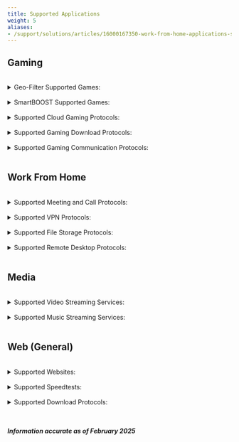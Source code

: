 ```yaml
---
title: Supported Applications
weight: 5
aliases:
- /support/solutions/articles/16000167350-work-from-home-applications-supported-by-dumaos
---
```


## Gaming

<br/>

<details>
  <summary>Geo-Filter Supported Games:</summary>

- Apex Legends
- BattleBit Remastered
- Call of Duty (Series)
- Dead By Daylight
- Destiny 2
- EA Games (EAFC, Battlefield)
- EFootball
- Escape from Tarkov
- Fortnite
- Forza
- Halo Infinite
- Hi-Rez Games (Smite, Rogue Company, etc.)
- IRacing
- Killer Instinct
- League of Legends
- Marvel Rivals
- Mortal Kombat (Series)
- Overwatch 2
- PUBG: Battlegrounds
- Payday 3
- Rainbow Six: Siege
- Soulcalibur (Series)
- Space Marine 2
- Starcraft II
- Tekken 8
- The Finals
- TrackMania
- Valorant
- Valve Games (CS2, DOTA2, Deadlock)
- War Thunder
- World of Tanks

</details>

<br/>

<details>
  <summary>SmartBOOST Supported Games:</summary>

- ARK: Survival Evolved
- Among Us
- Apex Legends
- Armagetron
- BattleBit Remastered
- Call of Duty (Series)
- CoD Mobile
- Crossfire
- Dark and Darker
- Dead By Daylight
- Delta Force
- Destiny 2
- Diablo IV
- Dofus
- Dragon Ball Xenoverse 2
- EA Games (EAFC, Battlefield)
- EFootball
- Escape from Tarkov
- Fallout 76
- Fiesta Online
- Florensia
- Fortnite
- Forza
- Gears of War 5
- Genshin Impact
- Gran Turismo 7
- Guild Wars
- Half-Life 2
- Halo Infinite
- Hearthstone
- Helldivers 2
- Hi-Rez Games (Smite, Rogue Company, etc.)
- IRacing
- Killer Instinct
- Krunker.io
- Last Epoch
- League of Legends
- MapleStory
- Marvel Rivals
- Minecraft
- Mortal Kombat (Series)
- NBA 2K
- Once Human
- Overwatch 2
- PUBG: Battlegrounds
- Palworld
- Path of Exile 2
- Payday 3
- Quake III Arena
- ROBLOX
- Rainbow Six: Siege
- Runescape
- Soulcalibur (Series)
- Space Marine 2
- Starcraft II
- Tekken 8
- The Division 2/XDefiant
- The Finals
- The First Descendant
- TrackMania
- Valorant
- Valve Games (CS2, DOTA2, Deadlock)
- War Thunder
- Warcraft 3
- World of Kung Fu
- World of Tanks
- World of Warcraft

</details>

<br/>

<details>
  <summary>Supported Cloud Gaming Protocols:</summary>

- GeForce Now
- PlayStation Cloud Gaming
- PlayStation Remote Play
- Xbox Cloud Gaming

</details>

<br/>

<details>
  <summary>Supported Gaming Download Protocols:</summary>

- Battle.net Download
- Call of Duty Content
- Microsoft Flight Simulator Data Streaming
- PlayStation Download
- Steam Download
- Xbox Download

</details>

<br/>

<details>
  <summary>Supported Gaming Communication Protocols:</summary>

- Discord
- Kick
- Steam Voice Chat
- Twitch

</details>

<br/>

## Work From Home

<br/>

<details>
  <summary>Supported Meeting and Call Protocols:</summary>

- BigBlueButton
- BlueJeans
- Google Meet
- Jitsi Meet
- Lifesize
- Slack Huddle
- Teams/Skype Call
- Webex Meeting
- Zoho Meeting
- Zoom

</details>

<br/>

<details>
  <summary>Supported VPN Protocols:</summary>

- CiscoVPN
- GlobalProtect VPN
- Hotspot Shield
- IKEv2
- Mimic VPN
- OpenVPN
- Tor
- WireGuard

</details>

<br/>

<details>
  <summary>Supported File Storage Protocols:</summary>

- Apple iCloud
- Dropbox
- Google Workspace
- OneDrive

</details>

<br/>

<details>
  <summary>Supported Remote Desktop Protocols:</summary>

- Chrome Remote Desktop
- TeamViewer
- RDP

</details>

<br/>

## Media

<br/>

<details>
  <summary>Supported Video Streaming Services:</summary>

- 7Plus
- 9Now
- ABC iView
- Acorn TV
- Amazon Prime Video
- Apple Music
- Apple TV+
- BBC iPlayer
- BritBox
- CNN
- Dailymotion
- Deezer
- DirecTV Stream
- Disney+
- EE TV
- ESPN+
- Fox
- Fubo
- HBO Max
- HayU
- Hulu
- ITVX
- Magenta TV
- NOS
- Netflix
- Now TV
- Optus
- Paramount+
- Philo TV
- Pluto TV
- RTP Portugal
- SBS OnDemand
- SINA Video
- Sky TV
- Stan
- Starz
- TF1
- TIDAL
- TVP
- TVU Player
- VEVO
- Vimeo
- Vix
- YouTube

</details>

<br/>

<details>
  <summary>Supported Music Streaming Services:</summary>

- Apple Music
- Deezer
- Last.fm
- Pandora
- Spotify
- TIDAL

</details>

<br/>

## Web (General)

<br/>

<details>
  <summary>Supported Websites:</summary>

- Amazon
- Apple
- Facebook
- eBay
- GitHub
- Google
- Instagram
- LinkedIn
- Microsoft
- Snapchat
- TikTok
- Wikipedia
- X (Twitter)
- Yahoo

</details>

<br/>

<details>
  <summary> Supported Speedtests:</summary>

- Cloudflare Speedtest
- nPerf Speedtest
- Ookla Speedtest
- Waveform Speedtest

</details>

<br/>

<details>
  <summary> Supported Download Protocols:</summary>

- Battle.net Download
- BitTorrent
- Call of Duty Data Streaming
- Microsoft Flight Simulator Data Streaming
- PlayStation Download
- Steam Download
- Xbox Download

</details>

<br/>
<br/>

***Information accurate as of February 2025***